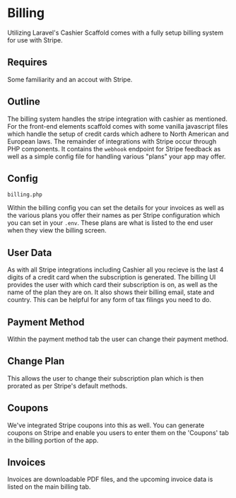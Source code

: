 # Billing

Utilizing Laravel's Cashier Scaffold comes with a fully setup billing system for use with Stripe.

## Requires

Some familiarity and an accout with Stripe.

## Outline

The billing system handles the stripe integration with cashier as mentioned. For the front-end elements scaffold comes with some vanilla javascript files which handle the setup of credit cards which adhere to North American and European laws. The remainder of integrations with Stripe occur through PHP components. It contains the `webhook` endpoint for Stripe feedback as well as a simple config file for handling various "plans" your app may offer.

## Config

```
billing.php
```

Within the billing config you can set the details for your invoices as well as the various plans you offer their names as per Stripe configuration which you can set in your `.env`. These plans are what is listed to the end user when they view the billing screen.

## User Data

As with all Stripe integrations including Cashier all you recieve is the last 4 digits of a credit card when the subscription is generated. The billing UI provides the user with which card their subscription is on, as well as the name of the plan they are on. It also shows their billing email, state and country. This can be helpful for any form of tax filings you need to do.

## Payment Method

Within the payment method tab the user can change their payment method.

## Change Plan

This allows the user to change their subscription plan which is then prorated as per Stripe's default methods.

## Coupons

We've integrated Stripe coupons into this as well. You can generate coupons on Stripe and enable you users to enter them on the 'Coupons' tab in the billing portion of the app.

## Invoices

Invoices are downloadable PDF files, and the upcoming invoice data is listed on the main billing tab.
